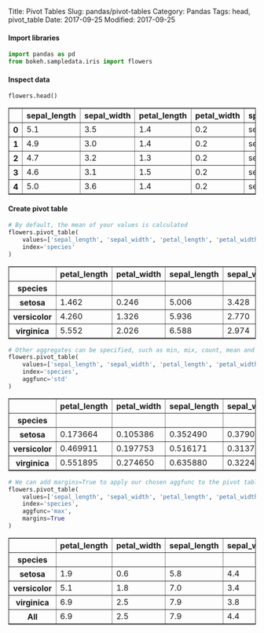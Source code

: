 Title: Pivot Tables
Slug: pandas/pivot-tables
Category: Pandas
Tags: head, pivot_table
Date: 2017-09-25
Modified: 2017-09-25

#### Import libraries


```python
import pandas as pd
from bokeh.sampledata.iris import flowers
```

#### Inspect data


```python
flowers.head()
```




<div>
<table border="1" class="dataframe">
  <thead>
    <tr style="text-align: right;">
      <th></th>
      <th>sepal_length</th>
      <th>sepal_width</th>
      <th>petal_length</th>
      <th>petal_width</th>
      <th>species</th>
    </tr>
  </thead>
  <tbody>
    <tr>
      <th>0</th>
      <td>5.1</td>
      <td>3.5</td>
      <td>1.4</td>
      <td>0.2</td>
      <td>setosa</td>
    </tr>
    <tr>
      <th>1</th>
      <td>4.9</td>
      <td>3.0</td>
      <td>1.4</td>
      <td>0.2</td>
      <td>setosa</td>
    </tr>
    <tr>
      <th>2</th>
      <td>4.7</td>
      <td>3.2</td>
      <td>1.3</td>
      <td>0.2</td>
      <td>setosa</td>
    </tr>
    <tr>
      <th>3</th>
      <td>4.6</td>
      <td>3.1</td>
      <td>1.5</td>
      <td>0.2</td>
      <td>setosa</td>
    </tr>
    <tr>
      <th>4</th>
      <td>5.0</td>
      <td>3.6</td>
      <td>1.4</td>
      <td>0.2</td>
      <td>setosa</td>
    </tr>
  </tbody>
</table>
</div>



#### Create pivot table


```python
# By default, the mean of your values is calculated
flowers.pivot_table(
    values=['sepal_length', 'sepal_width', 'petal_length', 'petal_width'],
    index='species'
)
```




<div>
<table border="1" class="dataframe">
  <thead>
    <tr style="text-align: right;">
      <th></th>
      <th>petal_length</th>
      <th>petal_width</th>
      <th>sepal_length</th>
      <th>sepal_width</th>
    </tr>
    <tr>
      <th>species</th>
      <th></th>
      <th></th>
      <th></th>
      <th></th>
    </tr>
  </thead>
  <tbody>
    <tr>
      <th>setosa</th>
      <td>1.462</td>
      <td>0.246</td>
      <td>5.006</td>
      <td>3.428</td>
    </tr>
    <tr>
      <th>versicolor</th>
      <td>4.260</td>
      <td>1.326</td>
      <td>5.936</td>
      <td>2.770</td>
    </tr>
    <tr>
      <th>virginica</th>
      <td>5.552</td>
      <td>2.026</td>
      <td>6.588</td>
      <td>2.974</td>
    </tr>
  </tbody>
</table>
</div>




```python
# Other aggregates can be specified, such as min, mix, count, mean and std
flowers.pivot_table(
    values=['sepal_length', 'sepal_width', 'petal_length', 'petal_width'],
    index='species',
    aggfunc='std'
)
```




<div>
<table border="1" class="dataframe">
  <thead>
    <tr style="text-align: right;">
      <th></th>
      <th>petal_length</th>
      <th>petal_width</th>
      <th>sepal_length</th>
      <th>sepal_width</th>
    </tr>
    <tr>
      <th>species</th>
      <th></th>
      <th></th>
      <th></th>
      <th></th>
    </tr>
  </thead>
  <tbody>
    <tr>
      <th>setosa</th>
      <td>0.173664</td>
      <td>0.105386</td>
      <td>0.352490</td>
      <td>0.379064</td>
    </tr>
    <tr>
      <th>versicolor</th>
      <td>0.469911</td>
      <td>0.197753</td>
      <td>0.516171</td>
      <td>0.313798</td>
    </tr>
    <tr>
      <th>virginica</th>
      <td>0.551895</td>
      <td>0.274650</td>
      <td>0.635880</td>
      <td>0.322497</td>
    </tr>
  </tbody>
</table>
</div>




```python
# We can add margins=True to apply our chosen aggfunc to the pivot table
flowers.pivot_table(
    values=['sepal_length', 'sepal_width', 'petal_length', 'petal_width'],
    index='species',
    aggfunc='max',
    margins=True
)
```




<div>
<table border="1" class="dataframe">
  <thead>
    <tr style="text-align: right;">
      <th></th>
      <th>petal_length</th>
      <th>petal_width</th>
      <th>sepal_length</th>
      <th>sepal_width</th>
    </tr>
    <tr>
      <th>species</th>
      <th></th>
      <th></th>
      <th></th>
      <th></th>
    </tr>
  </thead>
  <tbody>
    <tr>
      <th>setosa</th>
      <td>1.9</td>
      <td>0.6</td>
      <td>5.8</td>
      <td>4.4</td>
    </tr>
    <tr>
      <th>versicolor</th>
      <td>5.1</td>
      <td>1.8</td>
      <td>7.0</td>
      <td>3.4</td>
    </tr>
    <tr>
      <th>virginica</th>
      <td>6.9</td>
      <td>2.5</td>
      <td>7.9</td>
      <td>3.8</td>
    </tr>
    <tr>
      <th>All</th>
      <td>6.9</td>
      <td>2.5</td>
      <td>7.9</td>
      <td>4.4</td>
    </tr>
  </tbody>
</table>
</div>


